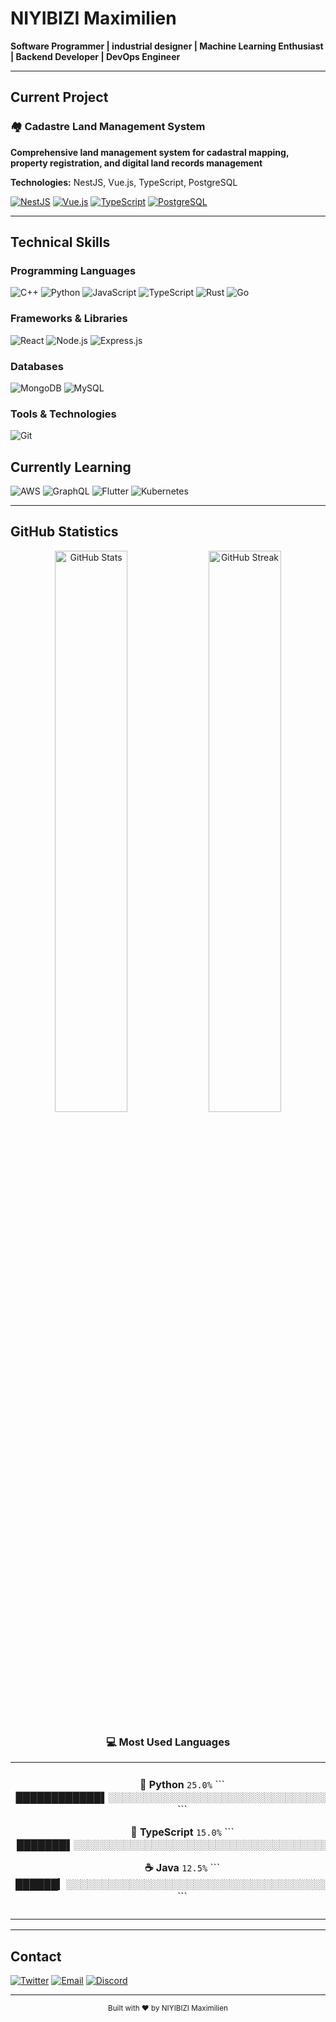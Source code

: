 # NIYIBIZI Maximilien

**Software Programmer | industrial designer | Machine Learning Enthusiast | Backend Developer | DevOps Engineer**




---

## Current Project

### 🏘️ Cadastre Land Management System
**Comprehensive land management system for cadastral mapping, property registration, and digital land records management**

**Technologies:** NestJS, Vue.js, TypeScript, PostgreSQL

[![NestJS](https://img.shields.io/badge/NestJS-1a202c?style=flat&logo=nestjs&logoColor=e53e3e)](https://nestjs.com)
[![Vue.js](https://img.shields.io/badge/Vue.js-1a202c?style=flat&logo=vue.js&logoColor=4fc08d)](https://vuejs.org)
[![TypeScript](https://img.shields.io/badge/TypeScript-1a202c?style=flat&logo=typescript&logoColor=3178c6)](https://typescriptlang.org)
[![PostgreSQL](https://img.shields.io/badge/PostgreSQL-1a202c?style=flat&logo=postgresql&logoColor=336791)](https://postgresql.org)

---

## Technical Skills

### Programming Languages
![C++](https://img.shields.io/badge/C++-1a202c?style=flat&logo=c%2B%2B&logoColor=00599c)
![Python](https://img.shields.io/badge/Python-1a202c?style=flat&logo=python&logoColor=3776ab)
![JavaScript](https://img.shields.io/badge/JavaScript-1a202c?style=flat&logo=javascript&logoColor=f7df1e)
![TypeScript](https://img.shields.io/badge/TypeScript-1a202c?style=flat&logo=typescript&logoColor=3178c6)
![Rust](https://img.shields.io/badge/Rust-1a202c?style=flat&logo=rust&logoColor=ce422b)
![Go](https://img.shields.io/badge/Go-1a202c?style=flat&logo=go&logoColor=00add8)

### Frameworks & Libraries
![React](https://img.shields.io/badge/React-1a202c?style=flat&logo=react&logoColor=61dafb)
![Node.js](https://img.shields.io/badge/Node.js-1a202c?style=flat&logo=nodedotjs&logoColor=339933)
![Express.js](https://img.shields.io/badge/Express.js-1a202c?style=flat&logo=express&logoColor=white)

### Databases
![MongoDB](https://img.shields.io/badge/MongoDB-1a202c?style=flat&logo=mongodb&logoColor=47a248)
![MySQL](https://img.shields.io/badge/MySQL-1a202c?style=flat&logo=mysql&logoColor=4479a1)


### Tools & Technologies
![Git](https://img.shields.io/badge/Git-1a202c?style=flat&logo=git&logoColor=f05032)

## Currently Learning

![AWS](https://img.shields.io/badge/AWS-1a202c?style=flat&logo=amazon-aws&logoColor=ff9900)
![GraphQL](https://img.shields.io/badge/GraphQL-1a202c?style=flat&logo=graphql&logoColor=e10098)
![Flutter](https://img.shields.io/badge/Flutter-1a202c?style=flat&logo=flutter&logoColor=02569b)
![Kubernetes](https://img.shields.io/badge/Kubernetes-1a202c?style=flat&logo=kubernetes&logoColor=326ce5)

---

## GitHub Statistics

<div align="center">
  <img src="https://github-readme-stats.vercel.app/api?username=niyibizimaximilien&show_icons=true&theme=dark&hide_border=true&bg_color=1a202c&title_color=ffffff&text_color=a0aec0&icon_color=4a5568" alt="GitHub Stats" width="48%" />
  <img src="https://github-readme-streak-stats.herokuapp.com/?user=niyibizimaximilien&theme=dark&hide_border=true&background=1a202c&stroke=4a5568&ring=4a5568&fire=4a5568&currStreakLabel=ffffff&sideLabels=ffffff&currStreakNum=ffffff&sideNums=a0aec0&dates=a0aec0" alt="GitHub Streak" width="48%" />
</div>

<!-- Replaced GitHub's language stats with custom evenly distributed percentages -->
<div align="center">
  
### 💻 Most Used Languages
  
<table align="center">
<tr>
<td align="center" width="50%">

**🐍 Python** `25.0%` 
\`\`\`
████████████▌░░░░░░░░░░░░░░░░░░░░░░░░░░░░░░░░░░ 
\`\`\`


**🔷 TypeScript** `15.0%` 
\`\`\`
███████▌░░░░░░░░░░░░░░░░░░░░░░░░░░░░░░░░░░░░░
\`\`\`

**☕ Java** `12.5%` 
\`\`\`
██████▎░░░░░░░░░░░░░░░░░░░░░░░░░░░░░░░░░░░░░░░░ 
\`\`\`

</td>
<td align="center" width="50%">




**💛 JavaScript** `8.75%` 
\`\`\`
████▍░░░░░░░░░░░░░░░░░░░░░░░░░░░░░░░░░░░░░░░░░░ 
\`\`\`

**🔧 C++** `6.25%` 
\`\`\`
███▏░░░░░░░░░░░░░░░░░░░░░░░░░░░░░░░░░░░░░░░░░░░ 
\`\`\`

**🌐 HTML** `3.75%` 
\`\`\`
█▉░░░░░░░░░░░░░░░░░░░░░░░░░░░░░░░░░░░░░░░░░░░░░ 
\`\`\`

</td>
</tr>
</table>

</div>

---

## Contact


[![Twitter](https://img.shields.io/badge/Twitter-1a202c?style=flat&logo=twitter&logoColor=1da1f2)](https://x.com/wamukapo)
[![Email](https://img.shields.io/badge/Email-1a202c?style=flat&logo=gmail&logoColor=ea4335)](mailto:niyibizimaximilien)
[![Discord](https://img.shields.io/badge/Discord-1a202c?style=flat&logo=discord&logoColor=5865f2)](https://discord.gg/maximmilien_69102)

---

<div align="center">
  <sub>Built with ❤️ by NIYIBIZI Maximilien</sub>
</div>
